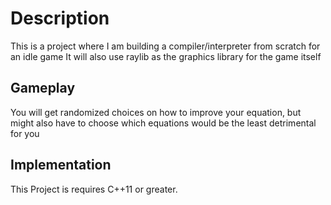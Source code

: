 # Description
This is a project where I am building a compiler/interpreter from scratch for an idle game 
It will also use raylib as the graphics library for the game itself

## Gameplay
You will get randomized choices on how to improve your equation, but might also have to choose which equations
would be the least detrimental for you


## Implementation 
This Project is requires C++11 or greater.
